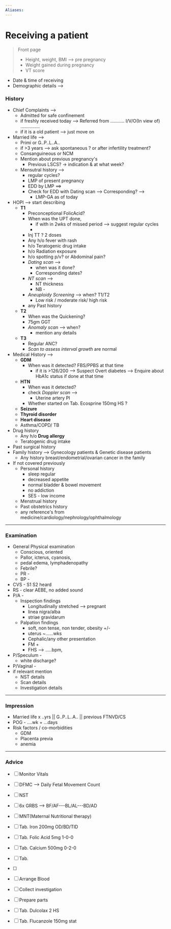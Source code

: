 ```yaml
---
Aliases: 
---
```



# Receiving a patient
>  Front page
> - Height, weight, BMI --> pre pregnancy
> - Weight gained during pregnancy
> - VT score
- Date & time of receiving
- Demographic details --> 
### History
- Chief Complaints -->
	- Admitted for safe confinement
	- if freshly received today --> Referred from ........... I/V/O(In view of) ...............
	- if it is a old patient --> just move on
- Married life -->
	- Primi or G..P..L..A.. 
	- if >3 years --> ask spontaneous ? or after infertility treatment?
	- Consanguineous or NCM
	- Mention about previous pregnancy's 
		- Previous LSCS? -> indication & at what week?
	- Mensutral history --> 
		- regular cycles?
		- LMP of present pregnancy
		- EDD by LMP ==>
		- Check for EDD with Dating scan --> Corresponding? --> 
			- LMP-GA as of today
- HOPI --> start describing 
	- **T1** 
		- Preconceptional FolicAcid?
		- When was the UPT done, 
			- if with in 2wks of missed period --> suggest regular cycles
			- 
		- Inj TT ? 2 doses
		- Any h/o fever with rash 
		- h/o Teratogenic drug intake
		- h/o Radiation exposure
		- h/o spotting p/v? or Abdominal pain?
		- *Dating scan* --> 
			- when was it done?
			- Corresponding dates? 
		- *NT scan* --> 
			- NT thickness
			- NB -
		- *Aneuploidy Screening* --> when? T1/T2
			- Low risk / moderate risk/ high risk
		- any Past history 
	- **T2** 
		- When was the Quickening?
		- 75gm GGT
		- *Anomaly scan* --> when?
			- mention any details
	- **T3**
		- Regular ANC?
		- *Scan to assess interval growth* are normal
- Medical History -->
	- **GDM** 
		- When was it detected? FBS/PPBS at that time
			- if it is >126/200 --> Suspect Overt diabetes --> Enquire about HbA1c status if done at that time
	- **HTN**
		- When was it detected?
		- check *Doppler scan* --> 
			- Uterine artery PI
		- Whether started on Tab. Ecosprine 150mg HS ?
	- **Seizure**
	- **Thyroid disorder**
	- **Heart disease**
	- Asthma/COPD/ TB
- Drug history 
	- Any h/o **Drug allergy**
	- Teratogenic drug intake
- Past surgical history 
- Family history --> Gynecology patients & Genetic disease patients
	- Any history breast/endometrial/ovarian cancer in the family
- If not covered previously
	- Personal history 
		- sleep regular
		- decreased appetite
		- normal bladder & bowel movement
		- no addiction
		- SES - low income
	- Menstrual history
	- Past obstetrics history
	- any reference's from medicine/cardiology/nephrology/ophthalmology
----
### Examination
- General Physical examination
	- Conscious, oriented
	- Pallor,  icterus, cyanosis, 
	- pedal edema, lymphadenopathy
	- Febrile?
	- PR -
	- BP -
- CVS - S1 S2 heard
- RS - clear AEBE, no added sound
- P/A - 
	- Inspection findings
		- Longitudinally stretched --> pregnant 
		- linea nigra/alba
		- striae gravidarum
	- Palpation findings 
		- soft, non tense, non tender, obesity +/-
		- uterus ~......wks
		- Cephalic/any other presentation
		- FM +
		- FHS --> .....bpm, 
- P/Speculum -
	-  white discharge?
- P/Vaginal - 
- if relevant mention 
	- NST details
	- Scan details
	- Investigation details
----------
### Impression 
- Married life x ..yrs || G..P..L..A.. || previous FTNVD/CS
- POG - ....wk + ...days
- Risk factors / co-morbidities
	- GDM
	- Placenta previa
	- anemia

-----
### Advice
- [ ] Monitor Vitals
- [ ] DFMC --> Daily Fetal Movement Count
- [ ] NST
- [ ] 6x GRBS --> BF/AF---BL/AL---BD/AD
- [ ] MNT(Maternal Nutritional therapy)
- [ ] Tab. Iron 200mg OD/BD/TID
- [ ] Tab. Folic Acid 5mg 1-0-0
- [ ] Tab. Calcium 500mg 0-2-0
- [ ] Tab. 
- [ ] 
- [ ] Arrange Blood
- [ ] Collect investigation
- [ ] Prepare parts
- [ ] Tab. Dulcolax 2 HS
- [ ] Tab. Flucanzole 150mg stat



